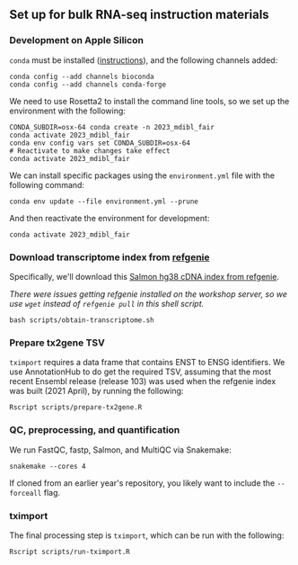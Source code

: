## Set up for bulk RNA-seq instruction materials

### Development on Apple Silicon

`conda` must be installed ([instructions](https://docs.conda.io/projects/continuumio-conda/en/latest/user-guide/install/macos.html)), and the following channels added:

```
conda config --add channels bioconda
conda config --add channels conda-forge
```

We need to use Rosetta2 to install the command line tools, so we set up the environment with the following:

```
CONDA_SUBDIR=osx-64 conda create -n 2023_mdibl_fair
conda activate 2023_mdibl_fair
conda env config vars set CONDA_SUBDIR=osx-64
# Reactivate to make changes take effect
conda activate 2023_mdibl_fair
```

We can install specific packages using the `environment.yml` file with the following command:

```
conda env update --file environment.yml --prune
```

And then reactivate the environment for development:

```
conda activate 2023_mdibl_fair  
```

### Download transcriptome index from [refgenie](http://refgenie.databio.org/en/latest/)

Specifically, we'll download this [Salmon hg38 cDNA index from refgenie](http://refgenomes.databio.org/v3/assets/splash/9a02d64909100f146272f8e16563178e9e93c218b1126ff9/salmon_index?tag=default).

_There were issues getting refgenie installed on the workshop server, so we use `wget` instead of `refgenie pull` in this shell script._

```
bash scripts/obtain-transcriptome.sh
```

### Prepare tx2gene TSV

`tximport` requires a data frame that contains ENST to ENSG identifiers.
We use AnnotationHub to do get the required TSV, assuming that the most recent Ensembl release (release 103) was used when the refgenie index was built (2021 April), by running the following:

```
Rscript scripts/prepare-tx2gene.R
```

### QC, preprocessing, and quantification

We run FastQC, fastp, Salmon, and MultiQC via Snakemake:

```
snakemake --cores 4
```

If cloned from an earlier year's repository, you likely want to include the `--forceall` flag.

### tximport

The final processing step is `tximport`, which can be run with the following:

```
Rscript scripts/run-tximport.R
```
